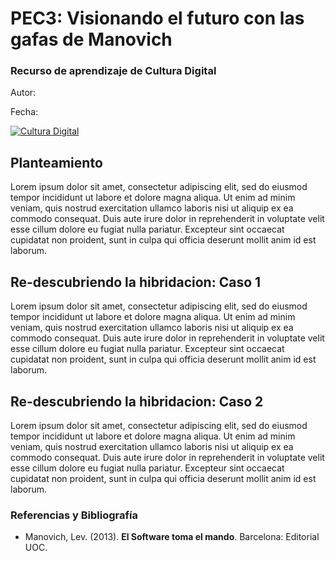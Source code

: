 

# PEC3: Visionando el futuro con las gafas de Manovich

### [](https://github.com/mgea/PEC3_Manovich_Reloaded#recurso-de-aprendizaje-de-cultura-digital)Recurso de aprendizaje de Cultura Digital

Autor:

Fecha:

[![Cultura Digital](https://camo.githubusercontent.com/37270880e2f8b9c6e33b2c64e1704490194af52a57c6a9829f632cd9b7662b83/68747470733a2f2f6d69726f2e6d656469756d2e636f6d2f6d61782f313430302f302a395079794e76724f32506344334b75552e706e67)](https://camo.githubusercontent.com/37270880e2f8b9c6e33b2c64e1704490194af52a57c6a9829f632cd9b7662b83/68747470733a2f2f6d69726f2e6d656469756d2e636f6d2f6d61782f313430302f302a395079794e76724f32506344334b75552e706e67)

## [](https://github.com/mgea/PEC3_Manovich_Reloaded#planteamiento)Planteamiento

Lorem ipsum dolor sit amet, consectetur adipiscing elit, sed do eiusmod tempor incididunt ut labore et dolore magna aliqua. Ut enim ad minim veniam, quis nostrud exercitation ullamco laboris nisi ut aliquip ex ea commodo consequat. Duis aute irure dolor in reprehenderit in voluptate velit esse cillum dolore eu fugiat nulla pariatur. Excepteur sint occaecat cupidatat non proident, sunt in culpa qui officia deserunt mollit anim id est laborum.

## [](https://github.com/mgea/PEC3_Manovich_Reloaded#re-descubriendo-la-hibridacion-caso-1)Re-descubriendo la hibridacion: Caso 1

Lorem ipsum dolor sit amet, consectetur adipiscing elit, sed do eiusmod tempor incididunt ut labore et dolore magna aliqua. Ut enim ad minim veniam, quis nostrud exercitation ullamco laboris nisi ut aliquip ex ea commodo consequat. Duis aute irure dolor in reprehenderit in voluptate velit esse cillum dolore eu fugiat nulla pariatur. Excepteur sint occaecat cupidatat non proident, sunt in culpa qui officia deserunt mollit anim id est laborum.

## [](https://github.com/mgea/PEC3_Manovich_Reloaded#re-descubriendo-la-hibridacion-caso-2)Re-descubriendo la hibridacion: Caso 2

Lorem ipsum dolor sit amet, consectetur adipiscing elit, sed do eiusmod tempor incididunt ut labore et dolore magna aliqua. Ut enim ad minim veniam, quis nostrud exercitation ullamco laboris nisi ut aliquip ex ea commodo consequat. Duis aute irure dolor in reprehenderit in voluptate velit esse cillum dolore eu fugiat nulla pariatur. Excepteur sint occaecat cupidatat non proident, sunt in culpa qui officia deserunt mollit anim id est laborum.

### [](https://github.com/mgea/PEC3_Manovich_Reloaded#referencias-y-bibliograf%C3%ADa)Referencias y Bibliografía

-   Manovich, Lev. (2013).  **El Software toma el mando**. Barcelona: Editorial UOC.
<!--stackedit_data:
eyJoaXN0b3J5IjpbMjQxOTU5OTczXX0=
-->